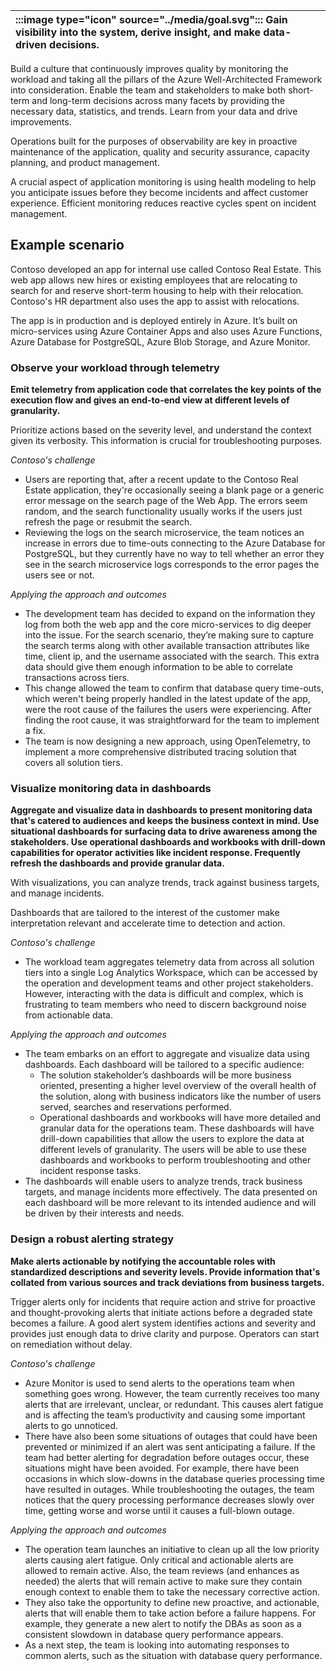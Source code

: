 | :::image type="icon" source="../media/goal.svg"::: Gain visibility into the system, derive insight, and make data-driven decisions. |
| :----------------------------------------------------------------------------------------------------------------------------- |

Build a culture that continuously improves quality by monitoring the workload and taking all the pillars of the Azure Well-Architected Framework into consideration. Enable the team and stakeholders to make both short-term and long-term decisions across many facets by providing the necessary data, statistics, and trends. Learn from your data and drive improvements.

Operations built for the purposes of observability are key in proactive maintenance of the application, quality and security assurance, capacity planning, and product management.

A crucial aspect of application monitoring is using health modeling to help you anticipate issues before they become incidents and affect customer experience. Efficient monitoring reduces reactive cycles spent on incident management.

## Example scenario

Contoso developed an app for internal use called Contoso Real Estate. This web app allows new hires or existing employees that are relocating to search for and reserve short-term housing to help with their relocation. Contoso's HR department also uses the app to assist with relocations. 

The app is in production and is deployed entirely in Azure. It’s built on micro-services using Azure Container Apps and also uses Azure Functions, Azure Database for PostgreSQL, Azure Blob Storage, and Azure Monitor.

### Observe your workload through telemetry

**Emit telemetry from application code that correlates the key points of the execution flow and gives an end-to-end view at different levels of granularity.**

Prioritize actions based on the severity level, and understand the context given its verbosity. This information is crucial for troubleshooting purposes.

*Contoso's challenge*

- Users are reporting that, after a recent update to the Contoso Real Estate application, they're occasionally seeing a blank page or a generic error message on the search page of the Web App.  The errors seem random, and the search functionality usually works if the users just refresh the page or resubmit the search.
- Reviewing the logs on the search microservice, the team notices an increase in errors due to time-outs connecting to the Azure Database for PostgreSQL, but they currently have no way to tell whether an error they see in the search microservice logs corresponds to the error pages the users see or not.

*Applying the approach and outcomes*

- The development team has decided to expand on the information they log from both the web app and the core micro-services to dig deeper into the issue. For the search scenario, they’re making sure to capture the search terms along with other available transaction attributes like time, client ip, and the username associated with the search. This extra data should give them enough information to be able to correlate transactions across tiers.
- This change allowed the team to confirm that database query time-outs, which weren't being properly handled in the latest update of the app, were the root cause of the failures the users were experiencing. After finding the root cause, it was straightforward for the team to implement a fix. 
- The team is now designing a new approach, using OpenTelemetry, to implement a more comprehensive distributed tracing solution that covers all solution tiers.

### Visualize monitoring data in dashboards

**Aggregate and visualize data in dashboards to present monitoring data that's catered to audiences and keeps the business context in mind. Use situational dashboards for surfacing data to drive awareness among the stakeholders. Use operational dashboards and workbooks with drill-down capabilities for operator activities like incident response. Frequently refresh the dashboards and provide granular data.**

With visualizations, you can analyze trends, track against business targets, and manage incidents.

Dashboards that are tailored to the interest of the customer make interpretation relevant and accelerate time to detection and action.

*Contoso's challenge*

- The workload team aggregates telemetry data from across all solution tiers into a single Log Analytics Workspace, which can be accessed by the operation and development teams and other project stakeholders. However, interacting with the data is difficult and complex, which is frustrating to team members who need to discern background noise from actionable data.

*Applying the approach and outcomes*

- The team embarks on an effort to aggregate and visualize data using dashboards. Each dashboard will be tailored to a specific audience:
    - The solution stakeholder’s dashboards will be more business oriented, presenting a higher level overview of the overall health of the solution, along with business indicators like the number of users served, searches and reservations performed.
    - Operational dashboards and workbooks will have more detailed and granular data for the operations team. These dashboards will have drill-down capabilities that allow the users to explore the data at different levels of granularity. The users will be able to use these dashboards and workbooks to perform troubleshooting and other incident response tasks.
- The dashboards will enable users to analyze trends, track business targets, and manage incidents more effectively. The data presented on each dashboard will be more relevant to its intended audience and will be driven by their interests and needs.

### Design a robust alerting strategy

**Make alerts actionable by notifying the accountable roles with standardized descriptions and severity levels. Provide information that's collated from various sources and track deviations from business targets.**

Trigger alerts only for incidents that require action and strive for proactive and thought-provoking alerts that initiate actions before a degraded state becomes a failure. A good alert system identifies actions and severity and provides just enough data to drive clarity and purpose. Operators can start on remediation without delay.

*Contoso's challenge*

- Azure Monitor is used to send alerts to the operations team when something goes wrong. However, the team currently receives too many alerts that are irrelevant, unclear, or redundant. This causes alert  fatigue and is affecting the team’s productivity and causing some important alerts to go unnoticed.
- There have also been some situations of outages that could have been prevented or minimized if an alert was sent anticipating a failure. If the team had better alerting for degradation before outages occur, these situations might have been avoided. For example, there have been  occasions in which slow-downs in the database queries processing time have resulted in outages. While troubleshooting the outages, the team notices that the query processing performance decreases slowly over time, getting worse and worse until it causes a full-blown outage.

*Applying the approach and outcomes*

- The operation team launches an initiative to clean up all the low priority alerts causing alert fatigue. Only critical and actionable alerts are allowed to remain active. Also, the team reviews (and enhances as needed) the alerts that will remain active to make sure they contain enough context to enable them to take the necessary corrective action.
- They also take the opportunity to define new proactive, and actionable, alerts that will enable them to take action before a failure happens. For example, they generate a new alert to notify the DBAs as soon as a consistent slowdown in database query performance appears.
- As a next step, the team is looking into automating responses to common alerts, such as the situation with database query performance.
